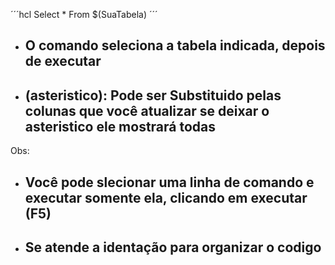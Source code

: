 ´´´hcl
Select
    * 
From 
    $(SuaTabela)
´´´
- ## O comando seleciona a tabela indicada, depois de executar 
- ## **(asteristico)**: Pode ser Substituido pelas colunas que você atualizar se deixar o asteristico ele mostrará todas 

Obs:
- ## Você pode slecionar uma linha de comando e executar somente ela, clicando em executar (F5)
- ## Se atende a identação para organizar o codigo